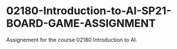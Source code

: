 # 02180-Introduction-to-AI-SP21-BOARD-GAME-ASSIGNMENT
Assignement for the course 02180 Introduction to AI.
